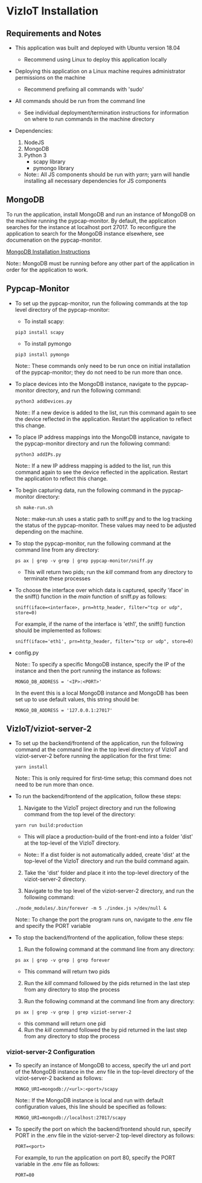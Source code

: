 # VizIoT Installation

## Requirements and Notes

- This application was built and deployed with Ubuntu version 18.04
	- Recommend using Linux to deploy this application locally
- Deploying this application on a Linux machine requires administrator permissions on the machine
	- Recommend prefixing all commands with 'sudo' 
- All commands should be run from the command line
	- See individual deployment/termination instructions for information on where to run commands in the machine directory
- Dependencies:
	1. NodeJS
	2. MongoDB
	3. Python 3
		- scapy library
		- pymongo library

	- Note:: All JS components should be run with *yarn*; yarn will handle installing all necessary dependencies for JS components

## MongoDB

To run the application, install MongoDB and run an instance of MongoDB on the machine running the pypcap-monitor. By default, the application searches for the instance at localhost port 27017. To reconfigure the application to search for the MongoDB instance elsewhere, see documenation on the pypcap-monitor.

[MongoDB Installation Instructions](https://docs.mongodb.com/manual/installation/)

Note:: MongoDB must be running before any other part of the application in order for the application to work.

## Pypcap-Monitor

- To set up the pypcap-monitor, run the following commands at the top level directory of the pypcap-monitor:

	- To install scapy:

	```
	pip3 install scapy
	```

	- To install pymongo

	```
	pip3 install pymongo
	```

	Note:: These commands only need to be run once on initial installation of the pypcap-monitor; they do not need to be run more than once.

- To place devices into the MongoDB instance, navigate to the pypcap-monitor directory, and run the following command:

	```
	python3 addDevices.py
	````

	Note:: If a new device is added to the list, run this command again to see the device reflected in the application. Restart the application to reflect this change.

- To place IP address mappings into the MongoDB instance, navigate to the pypcap-monitor directory and run the following command:

	```
	python3 addIPs.py
	```

	Note:: If a new IP address mapping is added to the list, run this command again to see the device reflected in the application. Restart the application to reflect this change.

- To begin capturing data, run the following command in the pypcap-monitor directory:

	```
	sh make-run.sh
	``` 

	Note:: make-run.sh uses a static path to sniff.py and to the log tracking the status of the pypcap-monitor. These values may need to be adjusted depending on the machine.

- To stop the pypcap-monitor, run the following command at the command line from any directory: 

	```
	ps ax | grep -v grep | grep pypcap-monitor/sniff.py
	```

	- This will return two pids; run the *kill* command from any directory to terminate these processes


- To choose the interface over which data is captured, specify 'iface' in the sniff() function in the *main* function of sniff.py as follows:

    ```
    sniff(iface=<interface>, prn=http_header, filter="tcp or udp", store=0)
    ```

    For example, if the name of the interface is 'eth1', the sniff() function should be implemented as follows:

    ```
    sniff(iface='eth1', prn=http_header, filter="tcp or udp", store=0)
    ```

- config.py

	Note:: To specify a specific MongoDB instance, specify the IP of the instance and then the port running the instance as follows:

	```
	MONGO_DB_ADDRESS = '<IP>:<PORT>'
	```

	In the event this is a local MongoDB instance and MongoDB has been set up to use default values, this string should be:

	```
	MONGO_DB_ADDRESS = '127.0.0.1:27017'
	```

## VizIoT/viziot-server-2

- To set up the backend/frontend of the application, run the following command at the command line in the top level directory of VizIoT and viziot-server-2 before running the application for the first time:

	```
	yarn install
	```

	Note:: This is only required for first-time setup; this command does not need to be run more than once.

- To run the backend/frontend of the application, follow these steps:

	1. Navigate to the VizIoT project directory and run the following command from the top level of the directory:

	```
	yarn run build:production
	```

	- This will place a production-build of the front-end into a folder 'dist' at the top-level of the VizIoT directory.

	- Note:: If a dist folder is not automatically added, create 'dist' at the top-level of the VizIoT directory and run the build command again.

	2. Take the 'dist' folder and place it into the top-level directory of the viziot-server-2 directory.

	3. Navigate to the top level of the viziot-server-2 directory, and run the following command:

	```
	./node_modules/.bin/forever -m 5 ./index.js >/dev/null &
	```

	Note:: To change the port the program runs on, navigate to the .env file and specify the PORT variable

- To stop the backend/frontend of the application, follow these steps:

	1. Run the following command at the command line from any directory:

	```
	ps ax | grep -v grep | grep forever
	```

	- This command will return two pids

	2. Run the *kill* command followed by the pids returned in the last step from any directory to stop the process

	3. Run the following command at the command line from any directory:

	```
	ps ax | grep -v grep | grep viziot-server-2
	```

	- this command will return one pid

	4. Run the *kill* command followed the by pid returned in the last step from any directory to stop the process

### viziot-server-2 Configuration

- To specify an instance of MongoDB to access, specify the url and port of the MongoDB instance in the .env file in the top-level directory of the viziot-server-2 backend as follows:

    ```
    MONGO_URI=mongodb://<url>:<port>/scapy
    ```

    Note:: If the MongoDB instance is local and run with default configuration values, this line should be specified as follows:

    ```
    MONGO_URI=mongodb://localhost:27017/scapy
    ```

- To specify the port on which the backend/frontend should run, specify PORT in the .env file in the viziot-server-2 top-level directory as follows:

    ```
    PORT=<port>
    ```

    For example, to run the application on port 80, specify the PORT variable in the .env file as follows:

    ```
    PORT=80
    ```